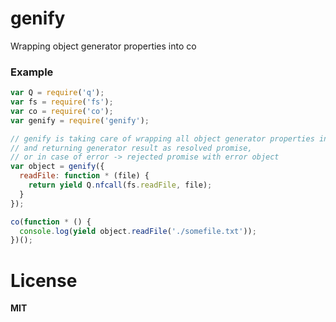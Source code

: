 genify
======

Wrapping object generator properties into co

### Example

```JavaScript
var Q = require('q');
var fs = require('fs');
var co = require('co');
var genify = require('genify');

// genify is taking care of wrapping all object generator properties into co function,
// and returning generator result as resolved promise, 
// or in case of error -> rejected promise with error object
var object = genify({
  readFile: function * (file) {
    return yield Q.nfcall(fs.readFile, file);
  }
});

co(function * () {
  console.log(yield object.readFile('./somefile.txt'));
})();
```

# License
**MIT**
